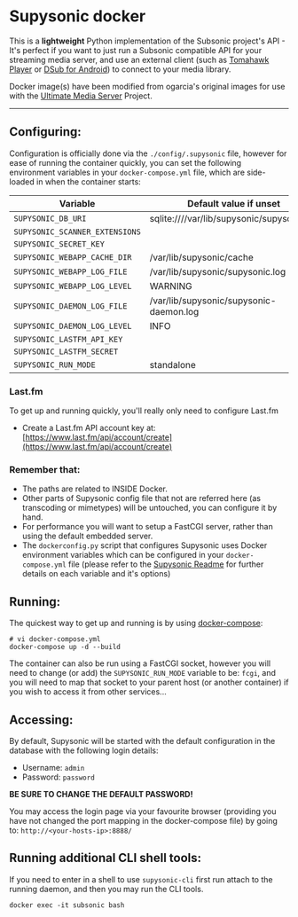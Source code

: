 # Supysonic docker

This is a **lightweight** Python implementation of the Subsonic project's API - It's perfect if you want to just run a Subsonic compatible API for your streaming media server, and use an external client (such as [Tomahawk Player](https://www.tomahawk-player.org/) or [DSub for Android](https://play.google.com/store/apps/details?id=github.daneren2005.dsub)) to connect to your media library.

Docker image(s) have been modified from ogarcia's original images for use with the  [Ultimate Media Server](https://github.com/ultimate-pms/ultimate-plex-setup) Project.

----------------------------------------
## Configuring:

Configuration is officially done via the `./config/.supysonic` file, however for ease of running the container quickly, you can set the following environment variables in your `docker-compose.yml` file, which are side-loaded in when the container starts:

| Variable | Default value if unset |
| --- | --- |
| `SUPYSONIC_DB_URI` | sqlite:////var/lib/supysonic/supysonic.db |
| `SUPYSONIC_SCANNER_EXTENSIONS` | |
| `SUPYSONIC_SECRET_KEY` | |
| `SUPYSONIC_WEBAPP_CACHE_DIR` | /var/lib/supysonic/cache |
| `SUPYSONIC_WEBAPP_LOG_FILE` | /var/lib/supysonic/supysonic.log |
| `SUPYSONIC_WEBAPP_LOG_LEVEL` | WARNING |
| `SUPYSONIC_DAEMON_LOG_FILE` | /var/lib/supysonic/supysonic-daemon.log |
| `SUPYSONIC_DAEMON_LOG_LEVEL` | INFO |
| `SUPYSONIC_LASTFM_API_KEY` | |
| `SUPYSONIC_LASTFM_SECRET` | |
| `SUPYSONIC_RUN_MODE` | standalone |

### Last.fm

To get up and running quickly, you'll really only need to configure Last.fm

- Create a Last.fm API account key at: [https://www.last.fm/api/account/create](https://www.last.fm/api/account/create)


### Remember that:

- The paths are related to INSIDE Docker.
- Other parts of Supysonic config file that not are referred here (as
  transcoding or mimetypes) will be untouched, you can configure it by hand.
- For performance you will want to setup a FastCGI server, rather than using the default embedded server.
- The `dockerconfig.py` script that configures Supysonic uses Docker environment variables which can be configured in your `docker-compose.yml` file (please refer to the [Supysonic Readme](https://github.com/spl0k/supysonic/blob/master/README.md) for further details on each variable and it's options)


## Running:

The quickest way to get up and running is by using [docker-compose](https://docs.docker.com/compose/):

```
# vi docker-compose.yml
docker-compose up -d --build
```

The container can also be run using a FastCGI socket, however you will need to change (or add) the `SUPYSONIC_RUN_MODE` variable to be: `fcgi`, and you will need to map that socket to your parent host (or another container) if you wish to access it from other services...


## Accessing:

By default, Supysonic will be started with the default configuration in the database with the following login details:

 - Username: `admin`
 - Password: `password`

**BE SURE TO CHANGE THE DEFAULT PASSWORD!**

You may access the login page via your favourite browser (providing you have not changed the port mapping in the docker-compose file) by going to:
`http://<your-hosts-ip>:8888/`

## Running additional CLI shell tools:

If you need to enter in a shell to use `supysonic-cli` first run attach to the running daemon, and then you may run the CLI tools.

```
docker exec -it subsonic bash
```
